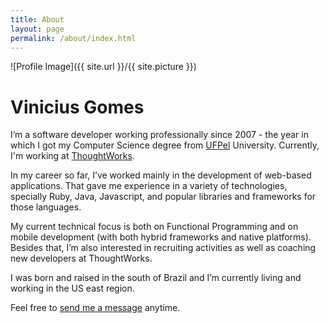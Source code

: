 ```yaml
---
title: About
layout: page
permalink: /about/index.html
---
```

![Profile Image]({{ site.url }}/{{ site.picture }})

# Vinicius Gomes

I’m a software developer working professionally since 2007 - the year in which I got my Computer Science degree from [UFPel](http://portal.ufpel.edu.br/en/) University. Currently, I'm working at [ThoughtWorks](https://www.thoughtworks.com/).

In my career so far, I’ve worked mainly in the development of web-based applications. That gave me experience in a variety of technologies, specially Ruby, Java, Javascript, and popular libraries and frameworks for those languages.

My current technical focus is both on Functional Programming and on mobile development (with both hybrid frameworks and native platforms). Besides that, I’m also interested in recruiting activities as well as coaching new developers at ThoughtWorks.

I was born and raised in the south of Brazil and I’m currently living and working in the US east region.

Feel free to [send me a message](mailto:me@vvgomes.com) anytime.


